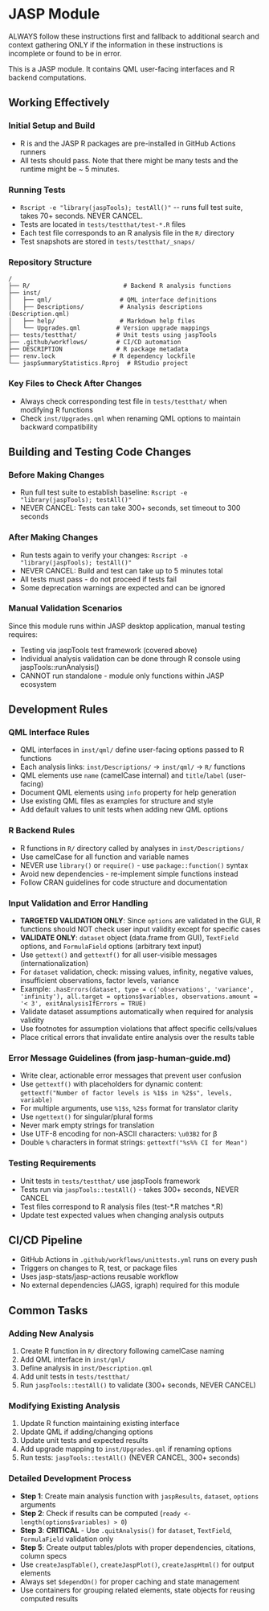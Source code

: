 # JASP Module

ALWAYS follow these instructions first and fallback to additional search and context gathering ONLY if the information in these instructions is incomplete or found to be in error.

This is a JASP module. It contains QML user-facing interfaces and R backend computations.

## Working Effectively

### Initial Setup and Build
- R is and the JASP R packages are pre-installed in GitHub Actions runners
- All tests should pass. Note that there might be many tests and the runtime might be ~ 5 minutes.

### Running Tests
- `Rscript -e "library(jaspTools); testAll()"` -- runs full test suite, takes 70+ seconds. NEVER CANCEL.
- Tests are located in `tests/testthat/test-*.R` files
- Each test file corresponds to an R analysis file in the `R/` directory
- Test snapshots are stored in `tests/testthat/_snaps/`

### Repository Structure
```
/
├── R/                          # Backend R analysis functions
├── inst/
│   ├── qml/                   # QML interface definitions
│   ├── Descriptions/          # Analysis descriptions (Description.qml)
│   ├── help/                  # Markdown help files
│   └── Upgrades.qml          # Version upgrade mappings
├── tests/testthat/           # Unit tests using jaspTools
├── .github/workflows/        # CI/CD automation
├── DESCRIPTION               # R package metadata
├── renv.lock                # R dependency lockfile
└── jaspSummaryStatistics.Rproj  # RStudio project
```

### Key Files to Check After Changes
- Always check corresponding test file in `tests/testthat/` when modifying R functions
- Check `inst/Upgrades.qml` when renaming QML options to maintain backward compatibility

## Building and Testing Code Changes

### Before Making Changes
- Run full test suite to establish baseline: `Rscript -e "library(jaspTools); testAll()"`
- NEVER CANCEL: Tests can take 300+ seconds, set timeout to 300 seconds

### After Making Changes
- Run tests again to verify your changes: `Rscript -e "library(jaspTools); testAll()"`
- NEVER CANCEL: Build and test can take up to 5 minutes total
- All tests must pass - do not proceed if tests fail
- Some deprecation warnings are expected and can be ignored

### Manual Validation Scenarios
Since this module runs within JASP desktop application, manual testing requires:
- Testing via jaspTools test framework (covered above)
- Individual analysis validation can be done through R console using jaspTools::runAnalysis()
- CANNOT run standalone - module only functions within JASP ecosystem

## Development Rules

### QML Interface Rules
- QML interfaces in `inst/qml/` define user-facing options passed to R functions
- Each analysis links: `inst/Descriptions/` → `inst/qml/` → `R/` functions
- QML elements use `name` (camelCase internal) and `title`/`label` (user-facing)
- Document QML elements using `info` property for help generation
- Use existing QML files as examples for structure and style
- Add default values to unit tests when adding new QML options

### R Backend Rules  
- R functions in `R/` directory called by analyses in `inst/Descriptions/`
- Use camelCase for all function and variable names
- NEVER use `library()` or `require()` - use `package::function()` syntax
- Avoid new dependencies - re-implement simple functions instead
- Follow CRAN guidelines for code structure and documentation

### Input Validation and Error Handling
- **TARGETED VALIDATION ONLY**: Since `options` are validated in the GUI, R functions should NOT check user input validity except for specific cases
- **VALIDATE ONLY**: `dataset` object (data.frame from GUI), `TextField` options, and `FormulaField` options (arbitrary text input)
- Use `gettext()` and `gettextf()` for all user-visible messages (internationalization)
- For `dataset` validation, check: missing values, infinity, negative values, insufficient observations, factor levels, variance
- Example: `.hasErrors(dataset, type = c('observations', 'variance', 'infinity'), all.target = options$variables, observations.amount = '< 3', exitAnalysisIfErrors = TRUE)`
- Validate dataset assumptions automatically when required for analysis validity
- Use footnotes for assumption violations that affect specific cells/values
- Place critical errors that invalidate entire analysis over the results table

### Error Message Guidelines (from jasp-human-guide.md)
- Write clear, actionable error messages that prevent user confusion
- Use `gettextf()` with placeholders for dynamic content: `gettextf("Number of factor levels is %1$s in %2$s", levels, variable)`
- For multiple arguments, use `%1$s`, `%2$s` format for translator clarity
- Use `ngettext()` for singular/plural forms
- Never mark empty strings for translation
- Use UTF-8 encoding for non-ASCII characters: `\u03B2` for β
- Double `%` characters in format strings: `gettextf("%s%% CI for Mean")`

### Testing Requirements
- Unit tests in `tests/testthat/` use jaspTools framework
- Tests run via `jaspTools::testAll()` - takes 300+ seconds, NEVER CANCEL
- Test files correspond to R analysis files (test-*.R matches *.R)
- Update test expected values when changing analysis outputs

## CI/CD Pipeline
- GitHub Actions in `.github/workflows/unittests.yml` runs on every push
- Triggers on changes to R, test, or package files
- Uses jasp-stats/jasp-actions reusable workflow
- No external dependencies (JAGS, igraph) required for this module

## Common Tasks

### Adding New Analysis
1. Create R function in `R/` directory following camelCase naming
2. Add QML interface in `inst/qml/`
3. Define analysis in `inst/Description.qml`
4. Add unit tests in `tests/testthat/`
5. Run `jaspTools::testAll()` to validate (300+ seconds, NEVER CANCEL)

### Modifying Existing Analysis
1. Update R function maintaining existing interface
2. Update QML if adding/changing options
3. Update unit tests and expected results
4. Add upgrade mapping to `inst/Upgrades.qml` if renaming options
5. Run tests: `jaspTools::testAll()` (NEVER CANCEL, 300+ seconds)

### Detailed Development Process
- **Step 1**: Create main analysis function with `jaspResults`, `dataset`, `options` arguments
- **Step 2**: Check if results can be computed (`ready <- length(options$variables) > 0`)
- **Step 3**: **CRITICAL** - Use `.quitAnalysis()` for `dataset`, `TextField`, `FormulaField` validation only
- **Step 5**: Create output tables/plots with proper dependencies, citations, column specs
- Use `createJaspTable()`, `createJaspPlot()`, `createJaspHtml()` for output elements
- Always set `$dependOn()` for proper caching and state management
- Use containers for grouping related elements, state objects for reusing computed results
